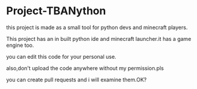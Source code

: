 # Project-TBANython

this project is made as a small tool for python devs and minecraft players.

This project has an in built python ide and minecraft launcher.it has a game engine too.

you can edit this code for your personal use.

also,don't upload the code anywhere without my permission.pls 

you can create pull requests and i will examine them.OK?
